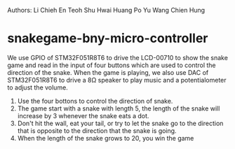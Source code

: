Authors:
Li Chieh En
Teoh Shu Hwai
Huang Po Yu
Wang Chien Hung



# snakegame-bny-micro-controller
We use GPIO of STM32F051R8T6 to drive the LCD-00710 to show the snake game and read in the input of four buttons which are used to control the direction of the snake. When the game is playing, we also use DAC of STM32F051R8T6 to drive a 8Ω speaker to play music and a potentialometer to adjust the volume.

1. Use the four bottons to control the direction of snake.
2. The game start with a snake with length 5, the length of
the snake will increase by 3 whenever the snake eats a dot.
3. Don't hit the wall, eat your tail, or try to let the snake go to the
direction that is opposite to the direction that the snake is going.
4. When the length of the snake grows to 20, you win the game

